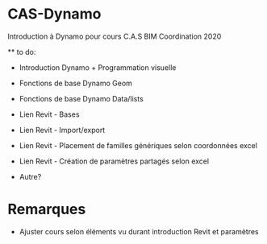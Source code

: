 # CAS-Dynamo
Introduction à Dynamo pour cours C.A.S BIM Coordination 2020

** to do:

- Introduction Dynamo + Programmation visuelle
- Fonctions de base Dynamo Geom
- Fonctions de base Dynamo Data/lists
- Lien Revit - Bases
- Lien Revit - Import/export
- Lien Revit - Placement de familles génériques selon coordonnées excel
- Lien Revit - Création de paramètres partagés selon excel

- Autre?

# Remarques

- Ajuster cours selon éléments vu durant introduction Revit et paramètres

